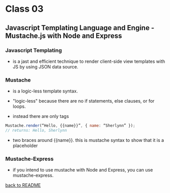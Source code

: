 # Class 03

## Javascript Templating Language and Engine - Mustache.js with Node and Express

### Javascript Templating

- is a jast and efficient technique to render client-side view templates with JS by using JSON data source.

### Mustache

- is a logic-less template syntax.

- "logic-less" because there are no if statements, else clauses, or for loops.

- instead there are only tags

```javascript
Mustache.render(“Hello, {{name}}”, { name: “Sherlynn” });
// returns: Hello, Sherlynn
```

- two braces around {{name}}. this is mustache syntax to show that it is a placeholder

### Mustache-Express

- if you intend to use mustache with Node and Express, you can use mustache-express.

[back to README](../README.md)
